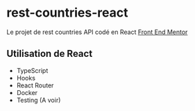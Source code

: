 # rest-countries-react
Le projet de rest countries API codé en React
[Front End Mentor](https://www.frontendmentor.io/challenges/rest-countries-api-with-color-theme-switcher-5cacc469fec04111f7b848ca/hub/rest-countries-api-with-color-theme-switcher-7SFr5lkuI)

## Utilisation de React
- TypeScript
- Hooks
- React Router
- Docker
- Testing (A voir)
